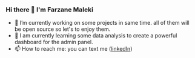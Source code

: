 ### Hi there 👋 I'm Farzane Maleki

<!--
**farzanemaleki/farzanemaleki** is a ✨ _special_ ✨ repository because its `README.md` (this file) appears on your GitHub profile.

Here are some ideas to get you started:
-->

- 🔭 I’m currently working on some projects in same time. all of them will be open source so let's to enjoy them.
- 🌱 I am currently learning some data analysis to create a powerful dashboard for the admin panel.
- 📫 How to reach me: you can text me ([linkedIn](https://www.linkedin.com/in/farzane-maleki-a1910b1a7/))

